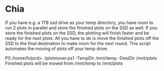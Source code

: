 # Chia

If you have e.g. a 1TB ssd drive as your temp directory, you have room to run 2 plots in parallel and store the finished plots on the SSD as well.
If you store the finished plots on the SSD, the plotting will finish faster and be ready for the next plots. All you have to do is move the finished plots
off the SSD to the final destination to make room for the next round. This script automates the moving of plots off your temp drive.

PS /home/foijord> ./plotmover.ps1 -TempDir /mnt/temp -DestDir /mnt/plots
Finished plots will be moved from /mnt/temp to /mnt/plots
